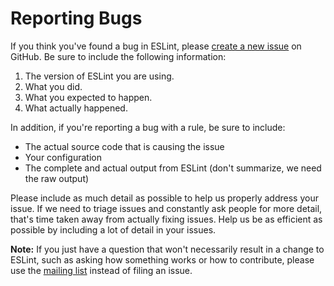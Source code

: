 # Reporting Bugs

If you think you've found a bug in ESLint, please [create a new issue](https://github.com/eslint/eslint/issues/new?body=**What%20version%20are%20you%20using%3F**%0A%0A**What%20did%20you%20do%3F**%0A%0A**What%20happened%3F**%0A%0A**What%20did%20you%20expect%20to%20happen%3F**%0A%0A) on GitHub. Be sure to include the following information:

1. The version of ESLint you are using.
1. What you did.
1. What you expected to happen.
1. What actually happened.

In addition, if you're reporting a bug with a rule, be sure to include:

* The actual source code that is causing the issue
* Your configuration
* The complete and actual output from ESLint (don't summarize, we need the raw output)

Please include as much detail as possible to help us properly address your issue. If we need to triage issues and constantly ask people for more detail, that's time taken away from actually fixing issues. Help us be as efficient as possible by including a lot of detail in your issues.

**Note:** If you just have a question that won't necessarily result in a change to ESLint, such as asking how something works or how to contribute, please use the [mailing list](https://groups.google.com/group/eslint) instead of filing an issue.
